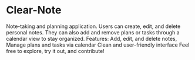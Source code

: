 # Clear-Note
Note-taking and planning application. Users can create, edit, and delete personal notes. They can also add and remove plans or tasks through a calendar view to stay organized. Features: Add, edit, and delete notes, Manage plans and tasks via calendar Clean and user-friendly interface Feel free to explore, try it out, and contribute!
